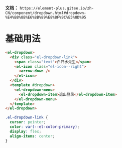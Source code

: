 **文档：** `https://element-plus.gitee.io/zh-CN/component/dropdown.html#dropdown-%E4%B8%8B%E6%8B%89%E8%8F%9C%E5%8D%95`

# 基础用法
  ```html
  <el-dropdown>
    <div class="el-dropdown-link">
      <span class="text">白开水先生</span>
      <el-icon class="el-icon--right">
        <arrow-down />
      </el-icon>
    </div>
    <template #dropdown>
      <el-dropdown-menu>
        <el-dropdown-item>退出登录</el-dropdown-item>
      </el-dropdown-menu>
    </template>
  </el-dropdown>
  ```

  ```scss
  .el-dropdown-link {
    cursor: pointer;
    color: var(--el-color-primary);
    display: flex;
    align-items: center;
  }
  ```